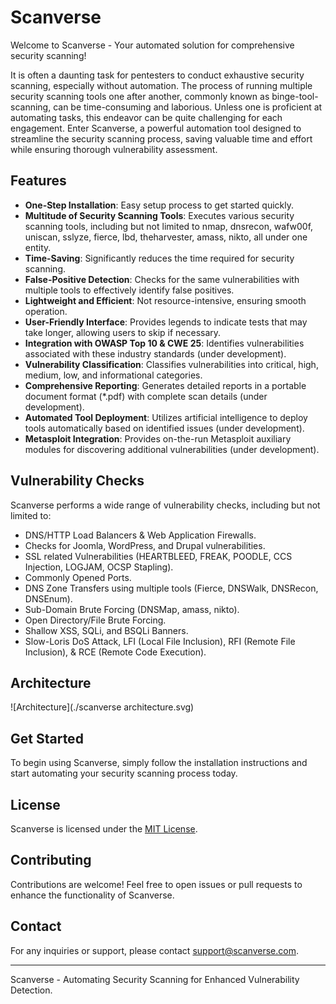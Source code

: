 # Scanverse

Welcome to Scanverse - Your automated solution for comprehensive security scanning!

It is often a daunting task for pentesters to conduct exhaustive security scanning, especially without automation. The process of running multiple security scanning tools one after another, commonly known as binge-tool-scanning, can be time-consuming and laborious. Unless one is proficient at automating tasks, this endeavor can be quite challenging for each engagement. Enter Scanverse, a powerful automation tool designed to streamline the security scanning process, saving valuable time and effort while ensuring thorough vulnerability assessment.

## Features

- **One-Step Installation**: Easy setup process to get started quickly.
- **Multitude of Security Scanning Tools**: Executes various security scanning tools, including but not limited to nmap, dnsrecon, wafw00f, uniscan, sslyze, fierce, lbd, theharvester, amass, nikto, all under one entity.
- **Time-Saving**: Significantly reduces the time required for security scanning.
- **False-Positive Detection**: Checks for the same vulnerabilities with multiple tools to effectively identify false positives.
- **Lightweight and Efficient**: Not resource-intensive, ensuring smooth operation.
- **User-Friendly Interface**: Provides legends to indicate tests that may take longer, allowing users to skip if necessary.
- **Integration with OWASP Top 10 & CWE 25**: Identifies vulnerabilities associated with these industry standards (under development).
- **Vulnerability Classification**: Classifies vulnerabilities into critical, high, medium, low, and informational categories.
- **Comprehensive Reporting**: Generates detailed reports in a portable document format (*.pdf) with complete scan details (under development).
- **Automated Tool Deployment**: Utilizes artificial intelligence to deploy tools automatically based on identified issues (under development).
- **Metasploit Integration**: Provides on-the-run Metasploit auxiliary modules for discovering additional vulnerabilities (under development).

## Vulnerability Checks

Scanverse performs a wide range of vulnerability checks, including but not limited to:

- DNS/HTTP Load Balancers & Web Application Firewalls.
- Checks for Joomla, WordPress, and Drupal vulnerabilities.
- SSL related Vulnerabilities (HEARTBLEED, FREAK, POODLE, CCS Injection, LOGJAM, OCSP Stapling).
- Commonly Opened Ports.
- DNS Zone Transfers using multiple tools (Fierce, DNSWalk, DNSRecon, DNSEnum).
- Sub-Domain Brute Forcing (DNSMap, amass, nikto).
- Open Directory/File Brute Forcing.
- Shallow XSS, SQLi, and BSQLi Banners.
- Slow-Loris DoS Attack, LFI (Local File Inclusion), RFI (Remote File Inclusion), & RCE (Remote Code Execution).

## Architecture 
![Architecture](./scanverse architecture.svg)

## Get Started

To begin using Scanverse, simply follow the installation instructions and start automating your security scanning process today.

## License

Scanverse is licensed under the [MIT License](LICENSE).

## Contributing

Contributions are welcome! Feel free to open issues or pull requests to enhance the functionality of Scanverse.

## Contact

  For any inquiries or support, please contact [support@scanverse.com](mailto:iamanubhavgain@gmail.com).

---

Scanverse - Automating Security Scanning for Enhanced Vulnerability Detection.
